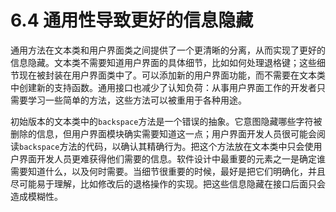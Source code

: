 # 6.4 通用性导致更好的信息隐藏

通用方法在文本类和用户界面类之间提供了一个更清晰的分离，从而实现了更好的信息隐藏。文本类不需要知道用户界面的具体细节，比如如何处理退格键；这些细节现在被封装在用户界面类中了。可以添加新的用户界面功能，而不需要在文本类中创建新的支持函数。通用接口也减少了认知负荷：从事用户界面工作的开发者只需要学习一些简单的方法，这些方法可以被重用于各种用途。

初始版本的文本类中的`backspace`方法是一个错误的抽象。它意图隐藏哪些字符被删除的信息，但用户界面模块确实需要知道这一点；用户界面开发人员很可能会阅读`backspace`方法的代码，以确认其精确行为。把这个方法放在文本类中只会使用户界面开发人员更难获得他们需要的信息。软件设计中最重要的元素之一是确定谁需要知道什么，以及何时需要。当细节很重要的时候，最好是把它们明确化，并且尽可能易于理解，比如修改后的退格操作的实现。把这些信息隐藏在接口后面只会造成模糊性。
